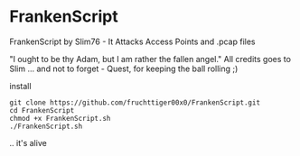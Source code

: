# FrankenScript
FrankenScript by Slim76 - It Attacks Access Points and .pcap files


"I ought to be thy Adam, but I am rather the fallen angel."
All credits goes to Slim
... and not to forget - Quest, for keeping the ball rolling ;)

install

```
git clone https://github.com/fruchttiger00x0/FrankenScript.git
cd FrankenScript
chmod +x FrankenScript.sh
./FrankenScript.sh
```

.. it's alive
